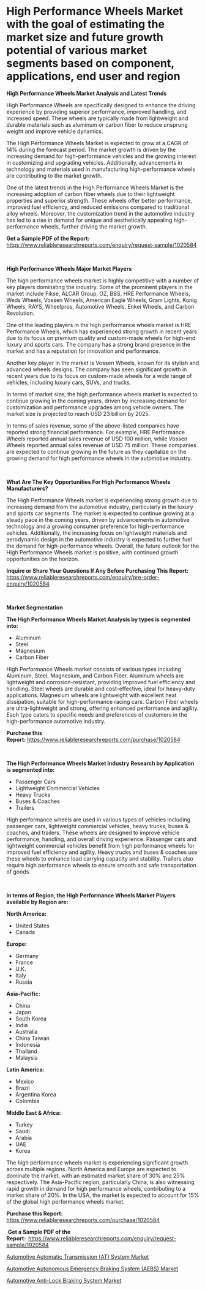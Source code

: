 <p><h1>High Performance Wheels Market with the goal of estimating the market size and future growth potential of various market segments based on component, applications, end user and region</h1></p><p><strong>High Performance Wheels Market Analysis and Latest Trends</strong></p>
<p><p>High Performance Wheels are specifically designed to enhance the driving experience by providing superior performance, improved handling, and increased speed. These wheels are typically made from lightweight and durable materials such as aluminum or carbon fiber to reduce unsprung weight and improve vehicle dynamics.</p><p>The High Performance Wheels Market is expected to grow at a CAGR of 14% during the forecast period. The market growth is driven by the increasing demand for high-performance vehicles and the growing interest in customizing and upgrading vehicles. Additionally, advancements in technology and materials used in manufacturing high-performance wheels are contributing to the market growth.</p><p>One of the latest trends in the High Performance Wheels Market is the increasing adoption of carbon fiber wheels due to their lightweight properties and superior strength. These wheels offer better performance, improved fuel efficiency, and reduced emissions compared to traditional alloy wheels. Moreover, the customization trend in the automotive industry has led to a rise in demand for unique and aesthetically appealing high-performance wheels, further driving the market growth.</p></p>
<p><strong>Get a Sample PDF of the Report:&nbsp;</strong> <a href="https://www.reliableresearchreports.com/enquiry/request-sample/1020584">https://www.reliableresearchreports.com/enquiry/request-sample/1020584</a></p>
<p>&nbsp;</p>
<p><strong>High Performance Wheels Major Market Players</strong></p>
<p><p>The high performance wheels market is highly competitive with a number of key players dominating the industry. Some of the prominent players in the market include Fikse, ALCAR Group, OZ, BBS, HRE Performance Wheels, Weds Wheels, Vossen Wheels, American Eagle Wheels, Gram Lights, Konig Wheels, RAYS, Wheelpros, Automotive Wheels, Enkei Wheels, and Carbon Revolution.</p><p>One of the leading players in the high performance wheels market is HRE Performance Wheels, which has experienced strong growth in recent years due to its focus on premium quality and custom-made wheels for high-end luxury and sports cars. The company has a strong brand presence in the market and has a reputation for innovation and performance.</p><p>Another key player in the market is Vossen Wheels, known for its stylish and advanced wheels designs. The company has seen significant growth in recent years due to its focus on custom-made wheels for a wide range of vehicles, including luxury cars, SUVs, and trucks.</p><p>In terms of market size, the high performance wheels market is expected to continue growing in the coming years, driven by increasing demand for customization and performance upgrades among vehicle owners. The market size is projected to reach USD 23 billion by 2025.</p><p>In terms of sales revenue, some of the above-listed companies have reported strong financial performance. For example, HRE Performance Wheels reported annual sales revenue of USD 100 million, while Vossen Wheels reported annual sales revenue of USD 75 million. These companies are expected to continue growing in the future as they capitalize on the growing demand for high performance wheels in the automotive industry.</p></p>
<p>&nbsp;</p>
<p><strong>What Are The Key Opportunities For High Performance Wheels Manufacturers?</strong></p>
<p><p>The High Performance Wheels market is experiencing strong growth due to increasing demand from the automotive industry, particularly in the luxury and sports car segments. The market is expected to continue growing at a steady pace in the coming years, driven by advancements in automotive technology and a growing consumer preference for high-performance vehicles. Additionally, the increasing focus on lightweight materials and aerodynamic design in the automotive industry is expected to further fuel the demand for high-performance wheels. Overall, the future outlook for the High Performance Wheels market is positive, with continued growth opportunities on the horizon.</p></p>
<p><strong>Inquire or Share Your Questions If Any Before Purchasing This Report:</strong> <a href="https://www.reliableresearchreports.com/enquiry/pre-order-enquiry/1020584">https://www.reliableresearchreports.com/enquiry/pre-order-enquiry/1020584</a></p>
<p>&nbsp;</p>
<p><strong>Market Segmentation</strong></p>
<p><strong>The High Performance Wheels Market Analysis by types is segmented into:</strong></p>
<p><ul><li>Aluminum</li><li>Steel</li><li>Magnesium</li><li>Carbon Fiber</li></ul></p>
<p><p>High Performance Wheels market consists of various types including Aluminum, Steel, Magnesium, and Carbon Fiber. Aluminum wheels are lightweight and corrosion-resistant, providing improved fuel efficiency and handling. Steel wheels are durable and cost-effective, ideal for heavy-duty applications. Magnesium wheels are lightweight with excellent heat dissipation, suitable for high-performance racing cars. Carbon Fiber wheels are ultra-lightweight and strong, offering enhanced performance and agility. Each type caters to specific needs and preferences of customers in the high-performance automotive industry.</p></p>
<p><strong>Purchase this Report:&nbsp;</strong><a href="https://www.reliableresearchreports.com/purchase/1020584">https://www.reliableresearchreports.com/purchase/1020584</a></p>
<p>&nbsp;</p>
<p><strong>The High Performance Wheels Market Industry Research by Application is segmented into:</strong></p>
<p><ul><li>Passenger Cars</li><li>Lightweight Commercial Vehicles</li><li>Heavy Trucks</li><li>Buses & Coaches</li><li>Trailers</li></ul></p>
<p><p>High performance wheels are used in various types of vehicles including passenger cars, lightweight commercial vehicles, heavy trucks, buses & coaches, and trailers. These wheels are designed to improve vehicle performance, handling, and overall driving experience. Passenger cars and lightweight commercial vehicles benefit from high performance wheels for improved fuel efficiency and agility. Heavy trucks and buses & coaches use these wheels to enhance load carrying capacity and stability. Trailers also require high performance wheels to ensure smooth and safe transportation of goods.</p></p>
<p>&nbsp;</p>
<p><strong>In terms of Region, the High Performance Wheels Market Players available by Region are:</strong></p>
<p>
    <p> <strong> North America: </strong>
        <ul>
            <li>United States</li>
            <li>Canada</li>
        </ul>
        </p> 
    <p> <strong> Europe: </strong>
        <ul>
            <li>Germany</li>
            <li>France</li>
            <li>U.K.</li>
            <li>Italy</li>
            <li>Russia</li>
        </ul>
        </p> 
    <p> <strong> Asia-Pacific: </strong>
        <ul>
            <li>China</li>
            <li>Japan</li>
            <li>South Korea</li>
            <li>India</li>
            <li>Australia</li>
            <li>China Taiwan</li>
            <li>Indonesia</li>
            <li>Thailand</li>
            <li>Malaysia</li>
        </ul>
        </p> 
    <p> <strong> Latin America: </strong>
        <ul>
            <li>Mexico</li>
            <li>Brazil</li>
            <li>Argentina Korea</li>
            <li>Colombia</li>
        </ul>
        </p> 
    <p> <strong> Middle East & Africa: </strong>
        <ul>
            <li>Turkey</li>
            <li>Saudi</li>
            <li>Arabia</li>
            <li>UAE</li>
            <li>Korea</li>
        </ul>
    </p>
    </p>
<p><p>The high performance wheels market is experiencing significant growth across multiple regions. North America and Europe are expected to dominate the market, with an estimated market share of 30% and 25% respectively. The Asia-Pacific region, particularly China, is also witnessing rapid growth in demand for high performance wheels, contributing to a market share of 20%. In the USA, the market is expected to account for 15% of the global high performance wheels market.</p></p>
<p><strong>Purchase this Report: </strong><a href="https://www.reliableresearchreports.com/purchase/1020584">https://www.reliableresearchreports.com/purchase/1020584</a></p>
<p>&nbsp;<strong>Get a Sample PDF of the Report:&nbsp;&nbsp;</strong><a href="https://www.reliableresearchreports.com/enquiry/request-sample/1020584">https://www.reliableresearchreports.com/enquiry/request-sample/1020584</a></p>
<p><strong></strong></p>
<p><p><a href="https://view.publitas.com/reportprime-1/automotive-automatic-transmission-at-system-market-research-report-the-key-to-successful-business-strategy-forecasted-for-period-from-2023-2030/">Automotive Automatic Transmission (AT) System Market</a></p><p><a href="https://view.publitas.com/reportprime-1/automotive-autonomous-emergency-braking-system-aebs-market-insights-market-players-and-forecast-till-2030/">Automotive Autonomous Emergency Braking System (AEBS) Market</a></p><p><a href="https://view.publitas.com/reportprime-1/automotive-anti-lock-braking-system-market-size-furnishes-valuable-information-encompassing-market-share-market-trends-and-projections-spanning-from-2023-to-2030/">Automotive Anti-Lock Braking System Market</a></p></p>